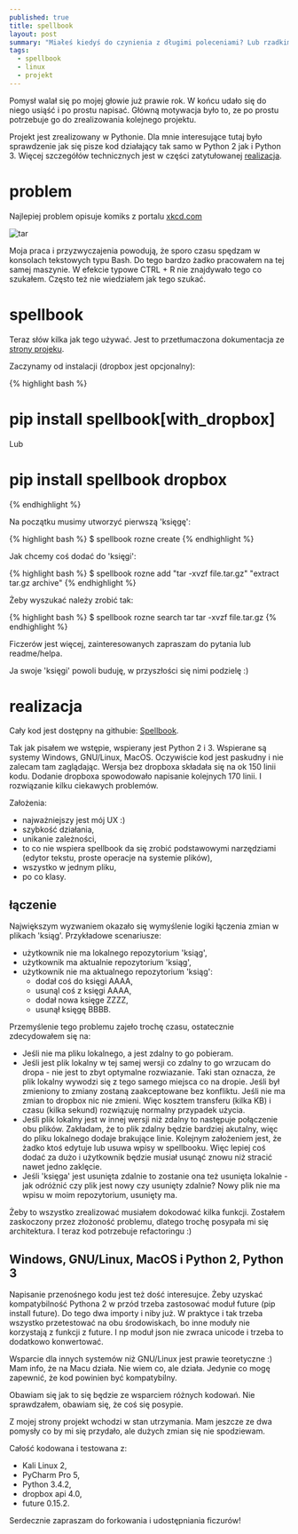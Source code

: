 ```yaml
---
published: true
title: spellbook
layout: post
summary: "Miałeś kiedyś do czynienia z długimi poleceniami? Lub rzadkimi na tyle, ze nie ma ich w .bash_history? Spellbook rozwiązuje te problemy."
tags: 
  - spellbook
  - linux
  - projekt
---
```




Pomysł walał się po mojej głowie już prawie rok. W końcu udało się do niego usiąść i po prostu napisać. Główną motywacja było to, ze po prostu potrzebuje go do zrealizowania kolejnego projektu.

Projekt jest zrealizowany w Pythonie. Dla mnie interesujące tutaj było sprawdzenie jak się pisze kod działający tak samo w Python 2 jak i Python 3. Więcej szczegółów technicznych jest w części zatytułowanej [realizacja](#realizacja).

# problem

Najlepiej problem opisuje komiks z portalu [xkcd.com](http://imgs.xkcd.com/)

![tar](http://imgs.xkcd.com/comics/tar.png)

Moja praca i przyzwyczajenia powodują, że sporo czasu spędzam w konsolach tekstowych typu Bash. Do tego bardzo żadko pracowałem na tej samej maszynie. W efekcie typowe CTRL + R nie znajdywało tego co szukałem. Często też nie wiedziałem jak tego szukać.

# spellbook

Teraz słów kilka jak tego używać. Jest to przetłumaczona dokumentacja ze [strony projeku](https://pypi.python.org/pypi/spellbook).

Zaczynamy od instalacji (dropbox jest opcjonalny):

{% highlight bash %}
# pip install spellbook[with_dropbox]
Lub
# pip install spellbook dropbox
{% endhighlight %}

Na początku musimy utworzyć pierwszą 'księgę':

{% highlight bash %}
$ spellbook rozne create
{% endhighlight %}

Jak chcemy coś dodać do 'księgi':

{% highlight bash %}
$ spellbook rozne add "tar -xvzf file.tar.gz" "extract tar.gz archive"
{% endhighlight %}

Żeby wyszukać należy zrobić tak:

{% highlight bash %}
$ spellbook rozne search tar
tar -xvzf file.tar.gz
{% endhighlight %}

Ficzerów jest więcej, zainteresowanych zapraszam do pytania lub readme/helpa.

Ja swoje 'księgi' powoli buduję, w przyszłości się nimi podzielę :)

# realizacja

Cały kod jest dostępny na githubie: [Spellbook](https://github.com/donpiekarz/spellbook).

Tak jak pisałem we wstępie, wspierany jest Python 2 i 3. Wspierane są systemy Windows, GNU/Linux, MacOS. Oczywiście kod jest paskudny i nie zalecam tam zaglądając. Wersja bez dropboxa składała się na ok 150 linii kodu. Dodanie dropboxa spowodowało napisanie kolejnych 170 linii. I rozwiązanie kilku ciekawych problemów. 

Założenia:

- najważniejszy jest mój UX :)
- szybkość działania,
- unikanie zależności,
- to co nie wspiera spellbook da się zrobić podstawowymi narzędziami (edytor tekstu, proste operacje na systemie plików),
- wszystko w jednym pliku,
- po co klasy.

## łączenie

Największym wyzwaniem okazało się wymyślenie logiki łączenia zmian w plikach 'ksiąg'. Przykładowe scenariusze:

- użytkownik nie ma lokalnego repozytorium 'ksiąg',
- użytkownik ma aktualnie repozytorium 'ksiąg',
- użytkownik nie ma aktualnego repozytorium 'ksiąg':
  - dodał coś do księgi AAAA,
  - usunąl coś z księgi AAAA,
  - dodał nowa księge ZZZZ,
  - usunął księgę BBBB.
  
Przemyślenie tego problemu zajeło trochę czasu, ostatecznie zdecydowałem się na:

- Jeśli nie ma pliku lokalnego, a jest zdalny to go pobieram.
- Jeśli jest plik lokalny w tej samej wersji co zdalny to go wrzucam do dropa - nie jest to zbyt optymalne rozwiazanie. Taki stan oznacza, że plik lokalny wywodzi się z tego samego miejsca co na dropie. Jeśli był zmieniony to zmiany zostaną zaakceptowane bez konfliktu. Jeśli nie ma zmian to dropbox nic nie zmieni. Więc kosztem transferu (kilka KB) i czasu (kilka sekund) rozwiązuję normalny przypadek użycia. 
- Jeśli plik lokalny jest w innej wersji niż zdalny to następuje połączenie obu plików. Zakładam, że to plik zdalny będzie bardziej akutalny, więc do pliku lokalnego dodaje brakujące linie. Kolejnym założeniem jest, że żadko ktoś edytuje lub usuwa wpisy w spellbooku. Więc lepiej coś dodać za dużo i użytkownik będzie musiał usunąć znowu niż stracić nawet jedno zaklęcie.
- Jeśli 'księga' jest usunięta zdalnie to zostanie ona też usunięta lokalnie - jak odróżnić czy plik jest nowy czy usunięty zdalnie? Nowy plik nie ma wpisu w moim repozytorium, usunięty ma.

Żeby to wszystko zrealizować musiałem dokodować kilka funkcji. Zostałem zaskoczony przez złożoność problemu, dlatego trochę posypała mi się architektura. I teraz kod potrzebuje refactoringu :)

## Windows, GNU/Linux, MacOS i Python 2, Python 3

Napisanie przenośnego kodu jest też dość interesujce. Żeby uzyskać kompatybilność Pythona 2 w przód trzeba zastosować moduł future (pip install future). Do tego dwa importy i niby już. W praktyce i tak trzeba wszystko przetestować na obu środowiskach, bo inne moduły nie korzystają z funkcji z future. I np moduł json nie zwraca unicode i trzeba to dodatkowo konwertować. 

Wsparcie dla innych systemów niż GNU/Linux jest prawie teoretyczne :)
Mam info, że na Macu działa. Nie wiem co, ale działa. Jedynie co mogę zapewnić, że kod powinien być kompatybilny.

Obawiam się jak to się będzie ze wsparciem różnych kodowań. Nie sprawdzałem, obawiam się, że coś się posypie. 

Z mojej strony projekt wchodzi w stan utrzymania. Mam jeszcze ze dwa pomysły co by mi się przydało, ale dużych zmian się nie spodziewam.

Całość kodowana i testowana z:

- Kali Linux 2,
- PyCharm Pro 5,
- Python 3.4.2,
- dropbox api 4.0,
- future 0.15.2.

Serdecznie zapraszam do forkowania i udostępniania ficzurów!
